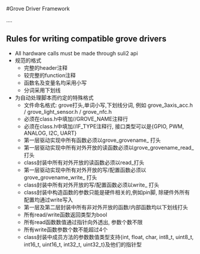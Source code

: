 #Grove Driver Framework

....

## Rules for writing compatible grove drivers

* All hardware calls must be made through suli2 api
* 规范的格式
  * 完整的header注释
  * 较完整的function注释
  * 函数名及变量名均采用小写
  * 分词采用下划线
* 为自动处理脚本而约定的特殊格式
  * 文件命名格式: grove打头,单词小写,下划线分词, 例如 grove_3axis_acc.h / grove_light_sensor.h / grove_nfc.h
  * 必须在class.h中填加//GROVE_NAME注释行
  * 必须在class.h中填加//IF_TYPE注释行, 接口类型可以是{GPIO, PWM, ANALOG, I2C, UART}
  * 第一层驱动实现中所有函数必须以grove_grovename_ 打头
  * 第一层驱动实现中所有对外开放的读函数必须以grove_grovename_read_ 打头
  * class封装中所有对外开放的读函数必须以read_打头
  * 第一层驱动实现中所有对外开放的写/配置函数必须以grove_grovename_write_ 打头
  * class封装中所有对外开放的写/配置函数必须以write_ 打头
  * class封装中构造函数的参数只能是硬件相关的,例如pin脚, 除硬件外所有配置均通过write写入
  * 第一层及第二层封装中所有非对外开放的函数/内部函数均以下划线打头
  * 所有read/write函数返回类型为bool
  * 所有read函数数值通过指针向外透出, 参数个数不限
  * 所有write函数参数个数不能超过4个
  * class封装中成员方法的参数数值类型支持{int, float, char, int8_t, uint8_t, int16_t, uint16_t, int32_t, uint32_t}及他们的指针型
